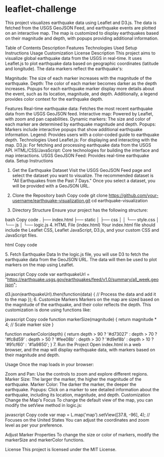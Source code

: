 # leaflet-challenge
This project visualizes earthquake data using Leaflet and D3.js. The data is fetched from the USGS GeoJSON Feed, and earthquake events are plotted on an interactive map. The map is customized to display earthquakes based on their magnitude and depth, with popups providing additional information.

Table of Contents
Description
Features
Technologies Used
Setup Instructions
Usage
Customization
License
Description
This project aims to visualize global earthquake data from the USGS in real-time. It uses Leaflet.js to plot earthquake data based on geographic coordinates (latitude and longitude). The data markers reflect the earthquake's:

Magnitude: The size of each marker increases with the magnitude of the earthquake.
Depth: The color of each marker becomes darker as the depth increases.
Popups for each earthquake marker display more details about the event, such as its location, magnitude, and depth. Additionally, a legend provides color context for the earthquake depth.

Features
Real-time earthquake data: Fetches the most recent earthquake data from the USGS GeoJSON feed.
Interactive map: Powered by Leaflet, with zoom and pan capabilities.
Dynamic markers: The size and color of each marker are determined by earthquake magnitude and depth.
Popups: Markers include interactive popups that show additional earthquake information.
Legend: Provides users with a color-coded guide to earthquake depth.
Technologies Used
Leaflet.js: For displaying and interacting with the map.
D3.js: For fetching and processing earthquake data from the USGS API.
HTML/CSS/JavaScript: Core technologies for building the interface and map interactions.
USGS GeoJSON Feed: Provides real-time earthquake data.
Setup Instructions
1. Get the Earthquake Dataset
Visit the USGS GeoJSON Feed page and select the dataset you want to visualize. The recommended dataset is "All Earthquakes from the Past 7 Days." Once you select a dataset, you will be provided with a GeoJSON URL.

2. Clone the Repository
bash
Copy code
git clone https://github.com/your-username/earthquake-visualization.git
cd earthquake-visualization
3. Directory Structure
Ensure your project has the following structure:

bash
Copy code
.
├── index.html
├── static
│   ├── css
│   │   └── style.css
│   └── js
│       └── logic.js
4. HTML File (index.html)
Your index.html file should include the Leaflet CSS, Leaflet JavaScript, D3.js, and your custom CSS and JavaScript files.

html
Copy code
<!DOCTYPE html>
<html lang="en">
<head>
  <meta charset="UTF-8">
  <meta name="viewport" content="width=device-width, initial-scale=1.0">
  <meta http-equiv="X-UA-Compatible" content="ie=edge">
  <title>Earthquake Visualization</title>
  
  <!-- Leaflet CSS -->
  <link rel="stylesheet" href="https://unpkg.com/leaflet/dist/leaflet.css" />
  
  <!-- Custom CSS -->
  <link rel="stylesheet" type="text/css" href="static/css/style.css">
</head>
<body>
  <div id="map"></div>
  
  <!-- Leaflet JS -->
  <script src="https://unpkg.com/leaflet/dist/leaflet.js"></script>
  
  <!-- D3.js -->
  <script src="https://d3js.org/d3.v7.min.js"></script>
  
  <!-- Custom JS -->
  <script src="static/js/logic.js"></script>
</body>
</html>
5. Fetch Earthquake Data
In the logic.js file, you will use D3 to fetch the earthquake data from the GeoJSON URL. The data will then be used to plot markers on the map using Leaflet.

javascript
Copy code
var earthquakeUrl = "https://earthquake.usgs.gov/earthquakes/feed/v1.0/summary/all_week.geojson";

d3.json(earthquakeUrl).then(function(data) {
  // Process the data and add it to the map
});
6. Customize Markers
Markers on the map are sized based on the magnitude of the earthquake, and their color reflects the depth. This customization is done using functions like:

javascript
Copy code
function markerSize(magnitude) {
  return magnitude * 4;  // Scale marker size
}

function markerColor(depth) {
  return depth > 90 ? '#d73027' :
         depth > 70 ? '#fc8d59' :
         depth > 50 ? '#fee08b' :
         depth > 30 ? '#d9ef8b' :
         depth > 10 ? '#91cf60' :
                      '#1a9850';
}
7. Run the Project
Open index.html in a web browser, and the map will display earthquake data, with markers based on their magnitude and depth.

Usage
Once the map loads in your browser:

Zoom and Pan: Use the controls to zoom and explore different regions.
Marker Size: The larger the marker, the higher the magnitude of the earthquake.
Marker Color: The darker the marker, the deeper the earthquake.
Popups: Click on a marker to see detailed information about the earthquake, including its location, magnitude, and depth.
Customization
Change the Map's Focus
To change the default view of the map, you can modify the setView method in logic.js:

javascript
Copy code
var map = L.map('map').setView([37.8, -96], 4);  // Focuses on the United States
You can adjust the coordinates and zoom level as per your preference.

Adjust Marker Properties
To change the size or color of markers, modify the markerSize and markerColor functions.

License
This project is licensed under the MIT License.